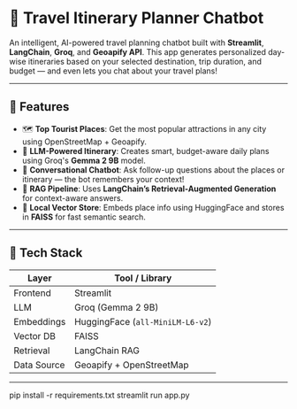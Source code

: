 # 🧳 Travel Itinerary Planner Chatbot

An intelligent, AI-powered travel planning chatbot built with **Streamlit**, **LangChain**, **Groq**, and **Geoapify API**. This app generates personalized day-wise itineraries based on your selected destination, trip duration, and budget — and even lets you chat about your travel plans!

---

## 🚀 Features

- 🗺️ **Top Tourist Places**: Get the most popular attractions in any city using OpenStreetMap + Geoapify.
- 🧠 **LLM-Powered Itinerary**: Creates smart, budget-aware daily plans using Groq's **Gemma 2 9B** model.
- 💬 **Conversational Chatbot**: Ask follow-up questions about the places or itinerary — the bot remembers your context!
- 🧠 **RAG Pipeline**: Uses **LangChain’s Retrieval-Augmented Generation** for context-aware answers.
- 🧭 **Local Vector Store**: Embeds place info using HuggingFace and stores in **FAISS** for fast semantic search.

---

## 🧩 Tech Stack

| Layer       | Tool / Library |
|-------------|----------------|
| Frontend    | Streamlit      |
| LLM         | Groq (Gemma 2 9B) |
| Embeddings  | HuggingFace (`all-MiniLM-L6-v2`) |
| Vector DB   | FAISS          |
| Retrieval   | LangChain RAG  |
| Data Source | Geoapify + OpenStreetMap |

---


pip install -r requirements.txt
streamlit run app.py
